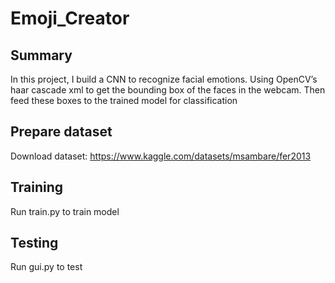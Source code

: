 # Emoji_Creator
## Summary 
In this project, I build a CNN to recognize facial emotions. Using OpenCV’s haar cascade xml to get the bounding box of the faces in the webcam. Then feed these boxes to the trained model for classification
## Prepare dataset 
Download dataset: https://www.kaggle.com/datasets/msambare/fer2013
## Training
Run train.py to train model
## Testing    
Run gui.py to test 
